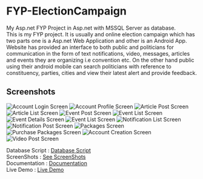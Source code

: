FYP-ElectionCampaign
====================

My Asp.net FYP Project in  Asp.net with MSSQL Server as database.<br />
This is my FYP project. It is usually and online election campaign which has two parts one is a Asp.net Web Application and other is an Android App. Website has provided an interface to both public and politicians for communication in the form of text notifications, video, messages, articles and events they are organizing i.e convention etc. On the other hand public using their android mobile can search politicians with reference to constituency, parties, cities and view their latest alert and provide feedback.
<br />
## Screenshots

![Account Login Screen](media/account_login.png?raw=true "Account Login")
![Account Profile Screen](media/account_profile.png?raw=true "Account Profile")
![Article Post Screen](media/article_post.png?raw=true "Post Article")
![Article List Screen](media/articles_list.png?raw=true "Article List")
![Event Post Screen](media/event_post.png?raw=true "Event Post")
![Event List Screen](media/events_list.png?raw=true "Event List")
![Event Details Screen](media/events_details.png?raw=true "Event Details")
![Event List Screen](media/my_events_list.png?raw=true "Event List")
![Notification List Screen](media/notification_list.png?raw=true "Notification List")
![Notification Post Screen](media/notification_post.png?raw=true "Notification Post")
![Packages Screen](media/packages_plan.png?raw=true "Packages")
![Purchase Packages Screen](media/puchase_packages.png?raw=true "Purchase Packages")
![Account Creation Screen](media/request_account.png?raw=true "Account Creation")
![Video Post Screen](media/vidoe_post.png?raw=true "Video Post")


Database Script : <a href="https://gist.github.com/TaqiOfficial/f48678d796d251bc4de4">Database Script</a><br />
ScreenShots : <a href="https://www.behance.net/gallery/18250497/Digitalized-Electroid-Campaign">See ScreenShots</a><br />
Documentation : <a href="https://www.dropbox.com/s/kgdn1o1b037snsj/FYP%20-%20Complete%20Documentation.pdf?dl=0">Documentation</a> <br />
Live Demo : <a href="http://decsys.somee.com/Login/Login.aspx">Live Demo</a>
